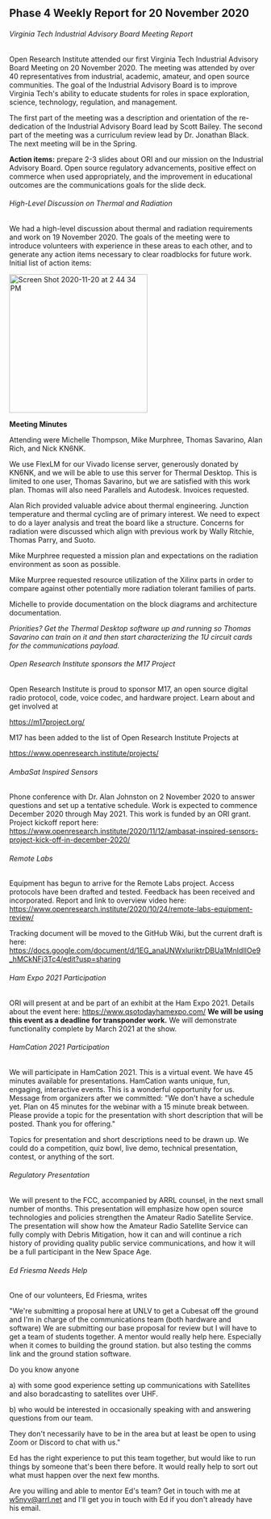 ## Phase 4 Weekly Report for 20 November 2020

###### Virginia Tech Industrial Advisory Board Meeting Report
Open Research Institute attended our first Virginia Tech Industrial Advisory Board Meeting on 20 November 2020. The meeting was attended by over 40 representatives from industrial, academic, amateur, and open source communities. The goal of the Industrial Advisory Board is to improve Virginia Tech's ability to educate students for roles in space exploration, science, technology, regulation, and management. 

The first part of the meeting was a description and orientation of the re-dedication of the Industrial Advisory Board lead by Scott Bailey. The second part of the meeting was a curriculum review lead by Dr. Jonathan Black. The next meeting will be in the Spring.

**Action items:** prepare 2-3 slides about ORI and our mission on the Industrial Advisory Board. Open source regulatory advancements, positive effect on commerce when used appropriately, and the improvement in educational outcomes are the communications goals for the slide deck. 

###### High-Level Discussion on Thermal and Radiation 
We had a high-level discussion about thermal and radiation requirements and work on 19 November 2020. The goals of the meeting were to introduce volunteers with experience in these areas to each other, and to generate any action items necessary to clear roadblocks for future work. Initial list of action items:

<img width="274" alt="Screen Shot 2020-11-20 at 2 44 34 PM" src="https://user-images.githubusercontent.com/6608613/99857035-2a724d00-2b3f-11eb-9e2a-a1939422a838.png">

**Meeting Minutes**

Attending were Michelle Thompson, Mike Murphree, Thomas Savarino, Alan Rich, and Nick KN6NK.

We use FlexLM for our Vivado license server, generously donated by KN6NK, and we will be able to use this server for Thermal Desktop. This is limited to one user, Thomas Savarino, but we are satisfied with this work plan. Thomas will also need Parallels and Autodesk. Invoices requested. 

Alan Rich provided valuable advice about thermal engineering. Junction temperature and thermal cycling are of primary interest. We need to expect to do a layer analysis and treat the board like a structure. Concerns for radiation were discussed which align with previous work by Wally Ritchie, Thomas Parry, and Suoto. 

Mike Murphree requested a mission plan and expectations on the radiation environment as soon as possible.

Mike Murpree requested resource utilization of the Xilinx parts in order to compare against other potentially more radiation tolerant families of parts. 

Michelle to provide documentation on the block diagrams and architecture documentation. 

*Priorities? Get the Thermal Desktop software up and running so Thomas Savarino can train on it and then start characterizing the 1U circuit cards for the communications payload.*

###### Open Research Institute sponsors the M17 Project 
Open Research Institute is proud to sponsor M17, an open source digital radio protocol, code, voice codec, and hardware project. 
Learn about and get involved at

https://m17project.org/

M17 has been added to the list of Open Research Institute Projects at

https://www.openresearch.institute/projects/

###### AmbaSat Inspired Sensors
Phone conference with Dr. Alan Johnston on 2 November 2020 to answer questions and set up a tentative schedule. Work is expected to commence December 2020 through May 2021. This work is funded by an ORI grant. Project kickoff report here: https://www.openresearch.institute/2020/11/12/ambasat-inspired-sensors-project-kick-off-in-december-2020/

###### Remote Labs
Equipment has begun to arrive for the Remote Labs project. Access protocols have been drafted and tested. Feedback has been received and incorporated. Report and link to overview video here: https://www.openresearch.institute/2020/10/24/remote-labs-equipment-review/

Tracking document will be moved to the GitHub Wiki, but the current draft is here: https://docs.google.com/document/d/1EG_anaUNWxluriktrDBUa1MnIdIlOe9_hMCkNFj3Tc4/edit?usp=sharing

###### Ham Expo 2021 Participation
ORI will present at and be part of an exhibit at the Ham Expo 2021. Details about the event here: https://www.qsotodayhamexpo.com/ 
**We will be using this event as a deadline for transponder work.** We will demonstrate functionality complete by March 2021 at the show. 

###### HamCation 2021 Participation
We will participate in HamCation 2021. This is a virtual event. We have 45 minutes available for presentations. HamCation wants unique, fun, engaging, interactive events. This is a wonderful opportunity for us. Message from organizers after we committed: "We don't have a schedule yet. Plan on 45 minutes for the webinar with a 15 minute break between. Please provide a topic for the presentation with short description that will be posted. Thank you for offering."

Topics for presentation and short descriptions need to be drawn up. We could do a competition, quiz bowl, live demo, technical presentation, contest, or anything of the sort. 

###### Regulatory Presentation
We will present to the FCC, accompanied by ARRL counsel, in the next small number of months. This presentation will emphasize how open source technologies and policies strengthen the Amateur Radio Satellite Service. The presentation will show how the Amateur Radio Satellite Service can fully comply with Debris Mitigation, how it can and will continue a rich history of providing quality public service communications, and how it will be a full participant in the New Space Age.

###### Ed Friesma Needs Help
One of our volunteers, Ed Friesma, writes 

"We're submitting a proposal here at UNLV to get a Cubesat off the ground and I'm in charge of the communications team (both hardware and software) We are submitting our base proposal for review but I will have to get a team of students together.  A mentor would really help here.  Especially when it comes to building the ground station.  but also testing the comms link and the ground station software.  

Do you know anyone 

a) with  some good experience setting up communications with Satellites and also boradcasting to satellites over UHF.   

b) who would be interested in occasionally speaking with and answering questions from our team.  

They don't necessarily have to be in the area but at least be open to using Zoom or Discord to chat with us."

Ed has the right experience to put this team together, but would like to run things by someone that's been there before. It would really help to sort out what must happen over the next few months.

Are you willing and able to mentor Ed's team? Get in touch with me at w5nyv@arrl.net and I'll get you in touch with Ed if you don't already have his email. 

